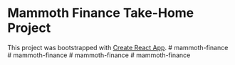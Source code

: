# Mammoth Finance Take-Home Project

This project was bootstrapped with [Create React App](https://github.com/facebook/create-react-app).
#   m a m m o t h - f i n a n c e  
 #   m a m m o t h - f i n a n c e  
 #   m a m m o t h - f i n a n c e  
 #   m a m m o t h - f i n a n c e  
 